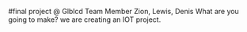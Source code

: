 
#final project @ Glblcd
Team Member
Zion, Lewis, Denis
What are you going to make?
we are creating an IOT project.
